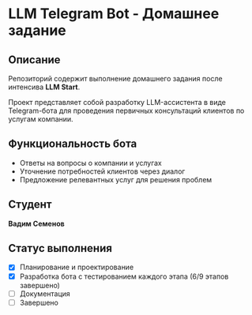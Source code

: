 # LLM Telegram Bot - Домашнее задание

## Описание
Репозиторий содержит выполнение домашнего задания после интенсива **LLM Start**. 

Проект представляет собой разработку LLM-ассистента в виде Telegram-бота для проведения первичных консультаций клиентов по услугам компании.

## Функциональность бота
- Ответы на вопросы о компании и услугах
- Уточнение потребностей клиентов через диалог  
- Предложение релевантных услуг для решения проблем

## Студент
**Вадим Семенов**

## Статус выполнения
- [x] Планирование и проектирование
- [x] Разработка бота с тестированием каждого этапа (6/9 этапов завершено)
- [ ] Документация
- [ ] Завершено

